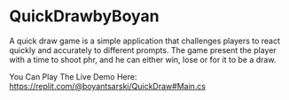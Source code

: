 # QuickDrawbyBoyan
A quick draw game is a  simple application that challenges players to react quickly and accurately to different prompts. 
The game  present the player with a time to shoot phr, and he can either win, lose or for it to be  a draw.

   You Can Play The Live Demo Here:
   https://replit.com/@boyantsarski/QuickDraw#Main.cs
